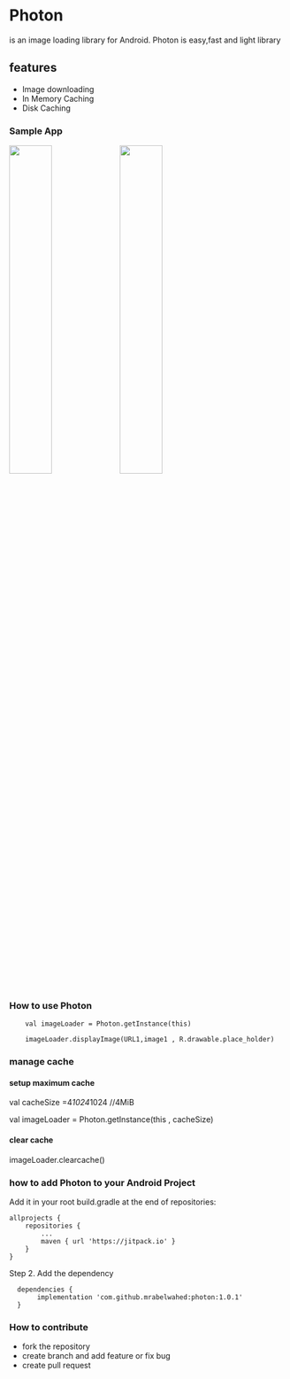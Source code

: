 # Photon
 is an image loading library for Android. Photon is easy,fast and light library 

<h2>features</h2>

<ul>
 <li>Image downloading</li>
 <li>In Memory Caching</li>
 <li>Disk Caching</li>
</ul>



<h3>Sample App</h3>
<div style="display:inline;width:5px;">
<img src ="https://github.com/mrabelwahed/photon/blob/master/art/device-2019-04-06-202438.png"  width="39%" style="display:inline;">
<img src ="https://github.com/mrabelwahed/photon/blob/master/art/device-2019-03-09-141320.png" width="39%" style="display:inline;">
</div>

<h3>How to use Photon </h3>
       
        val imageLoader = Photon.getInstance(this)

        imageLoader.displayImage(URL1,image1 , R.drawable.place_holder)
	
<h3>manage cache </h3>
  
  <h4> setup maximum cache </h4>
  
   val cacheSize =4*1024*1024 //4MiB
   
   val imageLoader = Photon.getInstance(this  , cacheSize)
   
  <h4> clear cache </h4>
  
   imageLoader.clearcache()


<h3>how to add Photon to your Android Project </h3>

Add it in your root build.gradle at the end of repositories:

	allprojects {
		repositories {
			...
			maven { url 'https://jitpack.io' }
		}
	}
  
  
Step 2. Add the dependency

	
	  dependencies {
	       implementation 'com.github.mrabelwahed:photon:1.0.1'
	  }
	
	
	
<h3>How to contribute </h3>	
<ul>
<li> fork the repository </li>
<li>create branch and add feature or fix bug</li>
<li> create pull request </li>
</ul>
